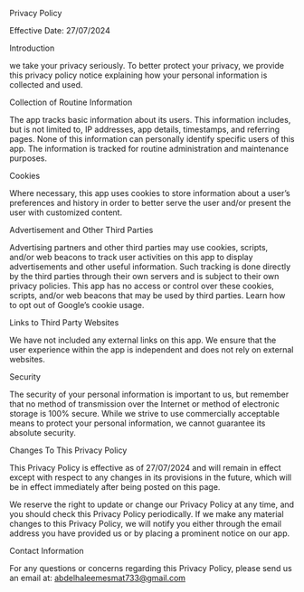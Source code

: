 Privacy Policy

Effective Date: 27/07/2024

Introduction

we take your privacy seriously. To better protect your privacy, we provide this privacy policy notice explaining how your personal information is collected and used.

Collection of Routine Information

The app tracks basic information about its users. This information includes, but is not limited to, IP addresses, app details, timestamps, and referring pages. None of this information can personally identify specific users of this app. The information is tracked for routine administration and maintenance purposes.

Cookies

Where necessary, this app uses cookies to store information about a user’s preferences and history in order to better serve the user and/or present the user with customized content.

Advertisement and Other Third Parties

Advertising partners and other third parties may use cookies, scripts, and/or web beacons to track user activities on this app to display advertisements and other useful information. Such tracking is done directly by the third parties through their own servers and is subject to their own privacy policies. This app has no access or control over these cookies, scripts, and/or web beacons that may be used by third parties. Learn how to opt out of Google’s cookie usage.

Links to Third Party Websites

We have not included any external links on this app. We ensure that the user experience within the app is independent and does not rely on external websites.

Security

The security of your personal information is important to us, but remember that no method of transmission over the Internet or method of electronic storage is 100% secure. While we strive to use commercially acceptable means to protect your personal information, we cannot guarantee its absolute security.

Changes To This Privacy Policy

This Privacy Policy is effective as of 27/07/2024 and will remain in effect except with respect to any changes in its provisions in the future, which will be in effect immediately after being posted on this page.

We reserve the right to update or change our Privacy Policy at any time, and you should check this Privacy Policy periodically. If we make any material changes to this Privacy Policy, we will notify you either through the email address you have provided us or by placing a prominent notice on our app.

Contact Information

For any questions or concerns regarding this Privacy Policy, please send us an email at: abdelhaleemesmat733@gmail.com

